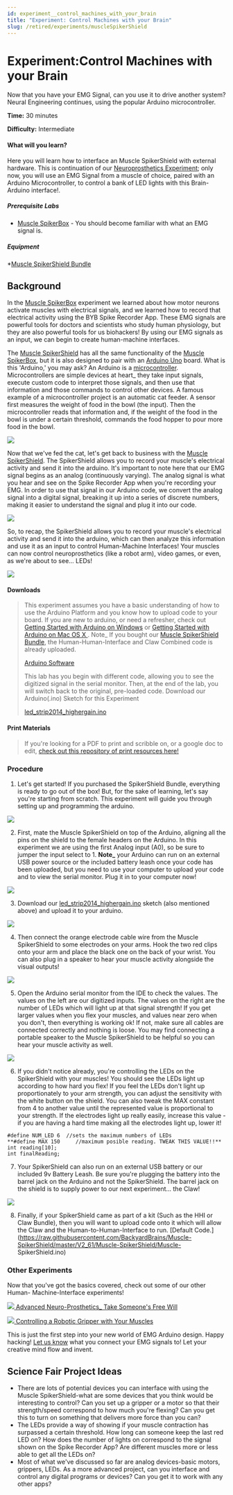 ```yaml
---
id: experiment__control_machines_with_your_brain
title: "Experiment: Control Machines with your Brain"
slug: /retired/experiments/muscleSpikerShield
---
```


# Experiment:Control Machines with your Brain

Now that you have your EMG Signal, can you use it to drive another system?
Neural Engineering continues, using the popular Arduino microcontroller.

**Time:**  30 minutes

**Difficulty:**   Intermediate

#### What will you learn?

Here you will learn how to interface an Muscle SpikerShield with external
hardware. This is continuation of our [Neuroprosthetics
Experiment](./neuroprosthetics); only
now, you will use an EMG Signal from a muscle of choice, paired with an
Arduino Microcontroller, to control a bank of LED lights with this Brain-
Arduino interface!.

##### Prerequisite Labs

  * [Muscle SpikerBox](emgspikerbox) \- You should become familiar with what an EMG signal is.

##### Equipment

*[Muscle SpikerShield Bundle](https://backyardbrains.com/products/muscleSpikershieldBundle)


## Background

In the [Muscle
SpikerBox](https://backyardbrains.com/experiments/muscleSpikerBox) experiment
we learned about how motor neurons activate muscles with electrical signals,
and we learned how to record that electrical activity using the BYB Spike
Recorder App. These EMG signals are powerful tools for doctors and scientists
who study human physiology, but they are also powerful tools for us
biohackers! By using our EMG signals as an input, we can begin to create
human-machine interfaces.

The [Muscle
SpikerShield](https://backyardbrains.com/products/muscleSpikershieldBundle)
has all the same functionality of the [Muscle
SpikerBox](https://backyardbrains.com/experiments/muscleSpikerBox), but it is
also designed to pair with an [Arduino
Uno](https://arduino.cc/en/Main/arduinoBoardUno) board. What is this 'Arduino,'
you may ask? An Arduino is a
[microcontroller](https://en.wikipedia.org/wiki/Single-board_microcontroller).
Microcontrollers are simple devices at heart_ they take input signals, execute
custom code to interpret those signals, and then use that information and
those commands to control other devices. A famous example of a microcontroller
project is an automatic cat feeder. A sensor first measures the weight of food
in the bowl (the input). Then the microcontroller reads that information and,
if the weight of the food in the bowl is under a certain threshold, commands
the food hopper to pour more food in the bowl.

[ ![](./img/cat_microcontroller2_web.jpg)](img/cat_microcontroller2_web.jpg)

Now that we've fed the cat, let's get back to business with the [Muscle
SpikerShield](https://backyardbrains.com/products/muscleSpikershieldBundle).
The SpikerShield allows you to record your muscle's electrical activity and
send it into the arduino. It's important to note here that our EMG signal
begins as an analog (continuously varying). The analog signal is what you hear
and see on the Spike Recorder App when you're recording your EMG. In order to
use that signal in our Arduino code, we convert the analog signal into a
digital signal, breaking it up into a series of discrete numbers, making it
easier to understand the signal and plug it into our code.

[ ![](./img/Final_AD_conversion_web.jpg)](img/Final_AD_conversion_web.jpg)

So, to recap, the SpikerShield allows you to record your muscle's electrical
activity and send it into the arduino, which can then analyze this information
and use it as an input to control Human-Machine Interfaces! Your muscles can
now control neuroprosthetics (like a robot arm), video games, or even, as
we're about to see... LEDs!

[
![](./img/light2_microcontroller_web.jpg)](img/light2_microcontroller_web.jpg)

#### Downloads

> This experiment assumes you have a basic understanding of how to use the
> Arduino Platform and you know how to upload code to your board. If you are
> new to arduino, or need a refresher, check out [Getting Started with Arduino
> on Windows](https://arduino.cc/en/guide/windows#.UyIUTYW3t4x) or [Getting
> Started with Arduino on Mac OS X
> ](https://arduino.cc/en/guide/macOSX#.UyIU2IW3t4w). Note_ If you bought our
> [Muscle SpikerShield
> Bundle](https://backyardbrains.com/products/emgspikershieldbundle), the
> Human-Human-Interface and Claw Combined code is already uploaded.
>
> [Arduino Software](https://arduino.cc/en/main/software#.Uxd6XYWhZMk)
>
> This lab has you begin with different code, allowing you to see the
> digitized signal in the serial monitor. Then, at the end of the lab, you
> will switch back to the original, pre-loaded code. Download our
> Arduino(.ino) Sketch for this Experiment
>
>
> [led_strip2014_highergain.ino](./files/led_strip2014_highergain.zip)

#### Print Materials

> If you're looking for a PDF to print and scribble on, or a google doc to
> edit, [check out this repository of print resources
> here!](https://drive.google.com/drive/folders/1bE1B0DvsGNauhyj-z8YjzuBXmFYivfkR?usp=sharing)

### Procedure

  1. Let's get started! If you purchased the SpikerShield Bundle, everything is ready to go out of the box! But, for the sake of learning, let's say you're starting from scratch. This experiment will guide you through setting up and programming the arduino. 

[ ![](./img/SpikerShieldImg1.jpg)](img/SpikerShieldImg1.jpg)

  2. First, mate the Muscle SpikerShield on top of the Arduino, aligning all the pins on the shield to the female headers on the Arduino. In this experiment we are using the first Analog input (A0), so be sure to jumper the input select to 1. **Note_** your Arduino can run on an external USB power source or the included battery leash once your code has been uploaded, but you need to use your computer to upload your code and to view the serial monitor. Plug it in to your computer now! 

[ ![](./img/SpikerShieldImg2.jpg)](img/SpikerShieldImg2.jpg)

  3. Download our [led_strip2014_highergain.ino](./files/led_strip2014_highergain.ino.zip) sketch (also mentioned above) and upload it to your arduino. 

[ ![](./img/SpikerShieldImg3.jpg)](img/SpikerShieldImg3.jpg)

  4. Then connect the orange electrode cable wire from the Muscle SpikerShield to some electrodes on your arms. Hook the two red clips onto your arm and place the black one on the back of your wrist. You can also plug in a speaker to hear your muscle activity alongside the visual outputs! 

[ ![](./img/SpikerShieldImg9.jpg)](img/SpikerShieldImg9.jpg)

  5. Open the Arduino serial monitor from the IDE to check the values. The values on the left are our digitized inputs. The values on the right are the number of LEDs which will light up at that signal strength! If you get larger values when you flex your muscles, and values near zero when you don't, then everything is working ok! If not, make sure all cables are connected correctly and nothing is loose. You may find connecting a portable speaker to the Muscle SpikerShield to be helpful so you can hear your muscle activity as well. 

[ ![](./img/SpikerShieldImg6.jpg)](img/SpikerShieldImg6.jpg)

  6. If you didn't notice already, you're controlling the LEDs on the SpikerShield with your muscles! You should see the LEDs light up according to how hard you flex! If you feel the LEDs don't light up proportionately to your arm strength, you can adjust the sensitivity with the white button on the shield. You can also tweak the MAX constant from 4 to another value until the represented value is proportional to your strength. If the electrodes light up really easily, increase this value - if you are having a hard time making all the electrodes light up, lower it! 
    
    
    #define NUM_LED 6  //sets the maximum numbers of LEDs
    **#define MAX 150     //maximum posible reading. TWEAK THIS VALUE!!**
    int reading[10];
    int finalReading;
    

  7. Your SpikerShield can also run on an external USB battery or our included 9v Battery Leash. Be sure you're plugging the battery into the barrel jack on the Arduino and not the SpikerShield. The barrel jack on the shield is to supply power to our next experiment... the Claw! 

[ ![](./img/SpikerShieldImg8.jpg)](img/SpikerShieldImg8.jpg)

  8. Finally, if your SpikerShield came as part of a kit (Such as the HHI or Claw Bundle), then you will want to upload code onto it which will allow the Claw and the Human-to-Human-Interface to run. [Default Code.](https://raw.githubusercontent.com/BackyardBrains/Muscle-SpikerShield/master/V2_61/Muscle-SpikerShield/Muscle-
SpikerShield.ino)

### Other Experiments

Now that you've got the basics covered, check out some of our other Human-
Machine-Interface experiments!

[ ![](./img/AeonFlux_expimg.jpg) Advanced Neuro-Prosthetics_ Take Someone's
Free Will ](humanhumaninterface)

[ ![](./img/MoreThingsSpikerShield.jpg) Controlling a Robotic Gripper with
Your Muscles ](MuscleSpikerShield_GripperHand)

This is just the first step into your new world of EMG Arduino design. Happy
hacking! [Let us know](mailto_info@backyardbrains.com) what you connect your
EMG signals to! Let your creative mind flow and invent.

## Science Fair Project Ideas

* There are lots of potential devices you can interface with using the Muscle SpikerShield-what are some devices that you think would be interesting to control? Can you set up a gripper or a motor so that their strength/speed correspond to how much you're flexing? Can you get this to turn on something that delivers more force than you can?
* The LEDs provide a way of showing if your muscle contraction has surpassed a certain threshold. How long can someone keep the last red LED on? How does the number of lights on correspond to the signal shown on the Spike Recorder App? Are different muscles more or less able to get all the LEDs on?
* Most of what we've discussed so far are analog devices-basic motors, grippers, LEDs. As a more advanced project, can you interface and control any digital programs or devices? Can you get it to work with any other apps?